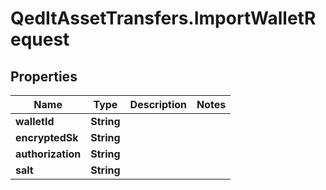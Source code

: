 # QedItAssetTransfers.ImportWalletRequest

## Properties
Name | Type | Description | Notes
------------ | ------------- | ------------- | -------------
**walletId** | **String** |  | 
**encryptedSk** | **String** |  | 
**authorization** | **String** |  | 
**salt** | **String** |  | 


